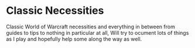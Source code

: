 # Classic Necessities

Classic World of Warcraft necessities and everything in between from guides to tips to nothing in particular
at all, Will try to ocument lots of things as I play and hopefully help some along the way as well.
